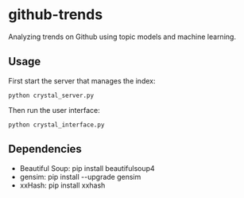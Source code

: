 # github-trends
Analyzing trends on Github using topic models and machine learning.

## Usage

First start the server that manages the index:

    python crystal_server.py
    
Then run the user interface:

    python crystal_interface.py

## Dependencies

 - Beautiful Soup: pip install beautifulsoup4
 - gensim: pip install --upgrade gensim
 - xxHash: pip install xxhash

